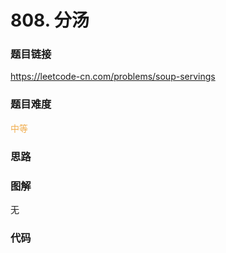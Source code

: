 # 808. 分汤

### 题目链接

https://leetcode-cn.com/problems/soup-servings

### 题目难度

<font color=#F0AD4E>中等</font>

### 思路



### 图解

无

### 代码

```python
```